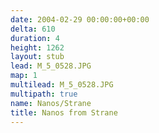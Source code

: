 ```yaml
---
date: 2004-02-29 00:00:00+00:00
delta: 610
duration: 4
height: 1262
layout: stub
lead: M_5_0528.JPG
map: 1
multilead: M_5_0528.JPG
multipath: true
name: Nanos/Strane
title: Nanos from Strane
---
```

